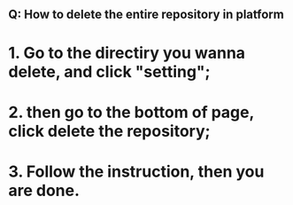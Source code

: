 ## Q: How to delete the entire repository in platform

# 1. Go to the directiry you wanna delete, and click "setting";
# 2. then go to the bottom of page, click delete the repository;
# 3. Follow the instruction, then you are done.
